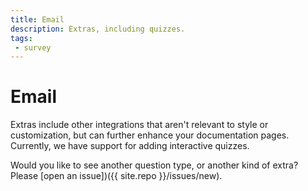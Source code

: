 ```yaml
---
title: Email
description: Extras, including quizzes.
tags:
 - survey
---
```


# Email

Extras include other integrations that aren't relevant to style or customization,
but can further enhance your documentation pages. Currently, we have support
for adding interactive quizzes.



Would you like to see another question type, or another kind of extra? Please
[open an issue])({{ site.repo }}/issues/new).
